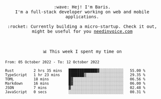 <p align="center">
  <br><br>
  <samp>
    :wave: Hej! I'm Baris.
    <br>I'm a full-stack developer working on web and mobile applications.
       <br><br>:rocket: Currently building a micro-startup. Check it out, might be useful for you <a href="https://needinvoice.com/" target="_blank">needinvoice.com</a>

  </samp>
 <br><br><br>
</p>
<p align=center><samp>📊  This week I spent my time on</samp></p>


<!--START_SECTION:waka-->

```text
From: 05 October 2022 - To: 12 October 2022

Rust         2 hrs 35 mins   █████████████▓░░░░░░░░░░░   55.00 %
TypeScript   1 hr 23 mins    ███████▒░░░░░░░░░░░░░░░░░   29.35 %
TOML         18 mins         █▓░░░░░░░░░░░░░░░░░░░░░░░   06.56 %
Markdown     16 mins         █▓░░░░░░░░░░░░░░░░░░░░░░░   06.00 %
JSON         7 mins          ▓░░░░░░░░░░░░░░░░░░░░░░░░   02.48 %
JavaScript   0 secs          ░░░░░░░░░░░░░░░░░░░░░░░░░   00.31 %
```

<!--END_SECTION:waka-->


